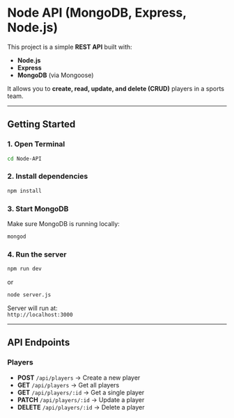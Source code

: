 # Node API (MongoDB, Express, Node.js)

This project is a simple **REST API** built with:
- **Node.js**
- **Express**
- **MongoDB** (via Mongoose)

It allows you to **create, read, update, and delete (CRUD)** players in a sports team.

---

## Getting Started

### 1. Open Terminal
```bash
cd Node-API
```

### 2. Install dependencies
```bash
npm install
```

### 3. Start MongoDB
Make sure MongoDB is running locally:
```bash
mongod
```

### 4. Run the server
```bash
npm run dev
```
or
```bash
node server.js
```

Server will run at:  
 `http://localhost:3000`

---

##  API Endpoints

### Players
- **POST** `/api/players` → Create a new player  
- **GET** `/api/players` → Get all players  
- **GET** `/api/players/:id` → Get a single player  
- **PATCH** `/api/players/:id` → Update a player  
- **DELETE** `/api/players/:id` → Delete a player  
